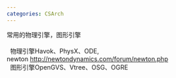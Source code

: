 ```yaml
---
categories: CSArch
---
```

常用的物理引擎，图形引擎<br /><br />&nbsp; 物理引擎Havok、PhysX、ODE,<br />newton http://newtondynamics.com/forum/newton.php<br />&nbsp; 图形引擎OpenGVS、Vtree、OSG、OGRE
